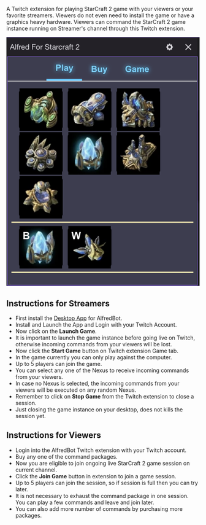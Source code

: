 A Twitch extension for playing StarCraft 2 game with your viewers or your favorite streamers. Viewers do not even need to install the game or have a graphics heavy hardware. Viewers can command the StarCraft 2 game instance running on Streamer's channel through this Twitch extension.

<p align="center"><img src="./AlfredBot.png" alt="eleventy Logo"></p>

## **Instructions for Streamers**

- First install the [Desktop App](https://www.somsite.com) for AlfredBot.
- Install and Launch the App and Login with your Twitch Account.
- Now click on the **Launch Game**. 
- It is important to launch the game instance before going live on Twitch, otherwise incoming commands from your viewers will be lost.
- Now click the **Start Game** button on Twitch extension Game tab.
- In the game currently you can only play against the computer.
- Up to 5 players can join the game.
- You can select any one of the Nexus to receive incoming commands from your viewers.
- In case no Nexus is selected, the incoming commands from your viewers will be executed on any random Nexus.
- Remember to click on **Stop Game** from the Twitch extension to close a session.
- Just closing the game instance on your desktop, does not kills the session yet.

## **Instructions for Viewers**

- Login into the AlfredBot Twitch extension with your Twitch account.
- Buy any one of the command packages.
- Now you are eligible to join ongoing live StarCraft 2 game session on current channel.
- Click the **Join Game** button in extension to join a game session.
- Up to 5 players can join the session, so if session is full then you can try later.
- It is not necessary to exhaust the command package in one session. You can play a few commands and leave and join later.
- You can also add more number of commands by purchasing more packages.
